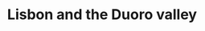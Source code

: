 ---
category: river
title: Lisbon and the Duoro valley
class: lisbon-and-the-duoro-valley
cruiseline: Saga River Cruises – Douro Princess
special-info: 3 night Hotel stay in Lisbon, free coach, rail travel or port parking
price: 1599
nights: 10
cruise-url: http://www.planetcruise.co.uk/saga-river-cruises/douro-princess/27-june-2016/120301?referrersiteid=970
---